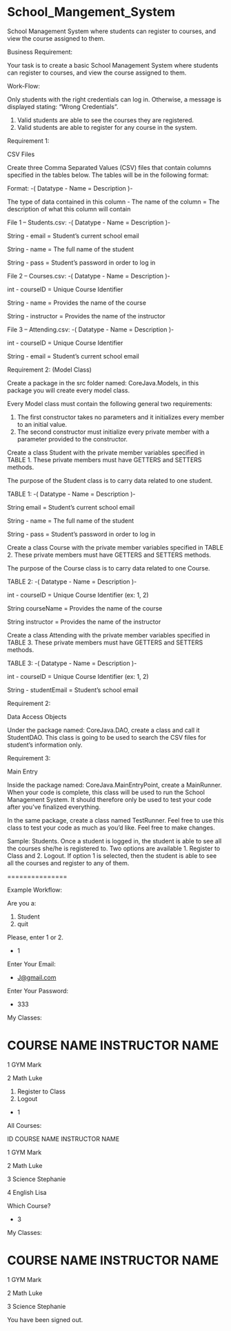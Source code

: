 # School_Mangement_System
School Management System where students can register to courses, and view the course assigned to them.

Business Requirement:

Your task is to create a basic School Management System where students can register to courses, and view the course assigned to them.

Work-Flow:

Only students with the right credentials can log in. Otherwise, a message is displayed stating: “Wrong Credentials”.

1) Valid students are able to see the courses they are registered.
2) Valid students are able to register for any course in the system.

Requirement 1:

CSV Files

Create three Comma Separated Values (CSV) files that contain columns specified in the tables below. The tables will be in the following format:

Format: -( Datatype - Name = Description )-

The type of data contained in this column - The name of the column = The description of what this column will contain

File 1 – Students.csv: -( Datatype - Name = Description )-

String - email = Student’s current school email

String - name = The full name of the student

String - pass = Student’s password in order to log in

File 2 – Courses.csv: -( Datatype - Name = Description )-

int - courseID = Unique Course Identifier

String - name = Provides the name of the course

String - instructor = Provides the name of the instructor

File 3 – Attending.csv: -( Datatype - Name = Description )-

int - courseID = Unique Course Identifier

String - email = Student’s current school email

Requirement 2: (Model Class)

Create a package in the src folder named: CoreJava.Models, in this package you will create every model class.

Every Model class must contain the following general two requirements:

1) The first constructor takes no parameters and it initializes every member to an initial value.
2) The second constructor must initialize every private member with a parameter provided to the constructor.

Create a class Student with the private member variables specified in TABLE 1. These private members must have GETTERS and SETTERS methods.

The purpose of the Student class is to carry data related to one student.

TABLE 1: -( Datatype - Name = Description )-

String email = Student’s current school email

String - name = The full name of the student

String - pass = Student’s password in order to log in

Create a class Course with the private member variables specified in TABLE 2. These private members must have GETTERS and SETTERS methods. 

The purpose of the Course class is to carry data related to one Course.

TABLE 2: -( Datatype - Name = Description )-

int - courseID = Unique Course Identifier (ex: 1, 2)

String courseName = Provides the name of the course

String instructor = Provides the name of the instructor

Create a class Attending with the private member variables specified in TABLE 3. These private members must have GETTERS and SETTERS methods.

TABLE 3: -( Datatype - Name = Description )-

int - courseID = Unique Course Identifier (ex: 1, 2)

String - studentEmail = Student’s school email

Requirement 2:

Data Access Objects

Under the package named: CoreJava.DAO, create a class and call it StudentDAO. This class is going to be used to search the CSV files for student’s information only.

Requirement 3:

Main Entry

Inside the package named: CoreJava.MainEntryPoint, create a MainRunner. When your code is complete, this class will be used to run the School Management System. It should therefore only be used to test your code after you’ve finalized everything.

In the same package, create a class named TestRunner. Feel free to use this class to test your code as much as you’d like. Feel free to make changes. 

Sample: Students. Once a student is logged in, the student is able to see all the courses she/he is registered to. Two options are available 1. Register to Class and 2. Logout. If option 1 is selected, then the student is able to see all the courses and register to any of them.

===============

Example Workflow:

Are you a:

1) Student
2) quit

Please, enter 1 or 2.

- 1

Enter Your Email:

- J@gmail.com

Enter Your Password:

- 333

My Classes:

#   COURSE NAME       INSTRUCTOR NAME

1   GYM                Mark        

2   Math               Luke                 

 

1) Register to Class
2) Logout

- 1


All Courses:

ID  COURSE NAME        INSTRUCTOR NAME

1   GYM                 Mark

2   Math                Luke

3   Science             Stephanie

4   English             Lisa

 

Which Course?

- 3

My Classes:

#   COURSE NAME       INSTRUCTOR NAME  

1   GYM               Mark                                               

2   Math              Luke                                             

3   Science           Stephanie                                

 

You have been signed out.
